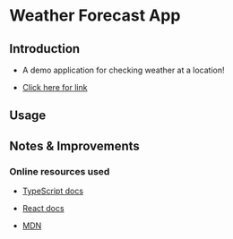 # Weather Forecast App

## Introduction

- A demo application for checking weather at a location!

- [Click here for link](weather-forecast-01.netlify.app)

## Usage

## Notes & Improvements

### Online resources used

- [TypeScript docs](https://www.typescriptlang.org/docs/handbook/interfaces.html)

- [React docs](https://reactjs.org/docs/hooks-reference.html)

- [MDN](https://developer.mozilla.org/en-US/docs/Web/JavaScript/Reference/Global_Objects/Array/includes)
